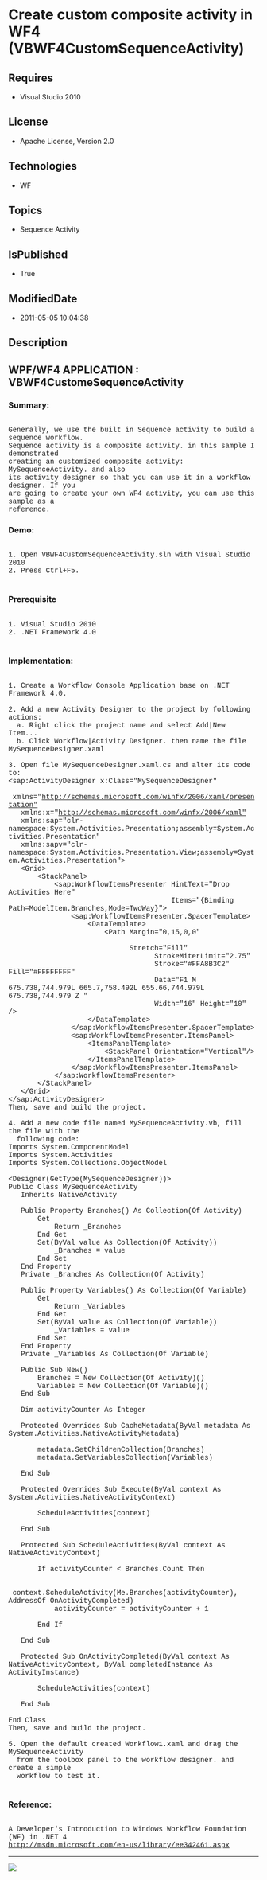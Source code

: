 # Create custom composite activity in WF4 (VBWF4CustomSequenceActivity)
## Requires
* Visual Studio 2010
## License
* Apache License, Version 2.0
## Technologies
* WF
## Topics
* Sequence Activity
## IsPublished
* True
## ModifiedDate
* 2011-05-05 10:04:38
## Description

<p style="font-family:Courier New"></p>
<h2>WPF/WF4 APPLICATION : VBWF4CustomeSequenceActivity</h2>
<p style="font-family:Courier New"></p>
<h3>Summary:</h3>
<p style="font-family:Courier New"><br>
Generally, we use the built in Sequence activity to build a sequence workflow.<br>
Sequence activity is a composite activity. in this sample I demonstrated<br>
creating an customized composite activity: MySequenceActivity. and also <br>
its activity designer so that you can use it in a workflow designer. If you <br>
are going to create your own WF4 activity, you can use this sample as a<br>
reference. <br>
</p>
<h3>Demo:</h3>
<p style="font-family:Courier New"><br>
1. Open VBWF4CustomSequenceActivity.sln with Visual Studio 2010<br>
2. Press Ctrl&#43;F5.<br>
<br>
</p>
<h3>Prerequisite</h3>
<p style="font-family:Courier New"><br>
1. Visual Studio 2010<br>
2. .NET Framework 4.0<br>
<br>
</p>
<h3>Implementation:</h3>
<p style="font-family:Courier New"><br>
1. Create a Workflow Console Application base on .NET Framework 4.0.<br>
<br>
2. Add a new Activity Designer to the project by following actions:<br>
&nbsp; a. Right click the project name and select Add|New Item...<br>
&nbsp; b. Click Workflow|Activity Designer. then name the file MySequenceDesigner.xaml<br>
<br>
3. Open file MySequenceDesigner.xaml.cs and alter its code to:<br>
&lt;sap:ActivityDesigner x:Class=&quot;MySequenceDesigner&quot;<br>
&nbsp; &nbsp;xmlns=&quot;<a target="_blank" href="http://schemas.microsoft.com/winfx/2006/xaml/presentation&quot;">http://schemas.microsoft.com/winfx/2006/xaml/presentation&quot;</a><br>
&nbsp; &nbsp;xmlns:x=&quot;<a target="_blank" href="http://schemas.microsoft.com/winfx/2006/xaml&quot;">http://schemas.microsoft.com/winfx/2006/xaml&quot;</a><br>
&nbsp; &nbsp;xmlns:sap=&quot;clr-namespace:System.Activities.Presentation;assembly=System.Activities.Presentation&quot;<br>
&nbsp; &nbsp;xmlns:sapv=&quot;clr-namespace:System.Activities.Presentation.View;assembly=System.Activities.Presentation&quot;&gt;<br>
&nbsp; &nbsp;&lt;Grid&gt;<br>
&nbsp; &nbsp; &nbsp; &nbsp;&lt;StackPanel&gt;<br>
&nbsp; &nbsp; &nbsp; &nbsp; &nbsp; &nbsp;&lt;sap:WorkflowItemsPresenter HintText=&quot;Drop Activities Here&quot;<br>
&nbsp; &nbsp; &nbsp; &nbsp; &nbsp; &nbsp; &nbsp; &nbsp; &nbsp; &nbsp; &nbsp; &nbsp; &nbsp; &nbsp; &nbsp; &nbsp; &nbsp; &nbsp; &nbsp; &nbsp;Items=&quot;{Binding Path=ModelItem.Branches,Mode=TwoWay}&quot;&gt;<br>
&nbsp; &nbsp; &nbsp; &nbsp; &nbsp; &nbsp; &nbsp; &nbsp;&lt;sap:WorkflowItemsPresenter.SpacerTemplate&gt;<br>
&nbsp; &nbsp; &nbsp; &nbsp; &nbsp; &nbsp; &nbsp; &nbsp; &nbsp; &nbsp;&lt;DataTemplate&gt;<br>
&nbsp; &nbsp; &nbsp; &nbsp; &nbsp; &nbsp; &nbsp; &nbsp; &nbsp; &nbsp; &nbsp; &nbsp;&lt;Path Margin=&quot;0,15,0,0&quot; &nbsp; &nbsp; &nbsp; &nbsp; &nbsp; &nbsp; &nbsp; &nbsp; &nbsp; &nbsp; &nbsp; &nbsp; &nbsp; &nbsp; &nbsp; &nbsp; &nbsp; &nbsp; &nbsp; &nbsp;
 &nbsp; &nbsp; <br>
&nbsp; &nbsp; &nbsp; &nbsp; &nbsp; &nbsp; &nbsp; &nbsp; &nbsp; &nbsp; &nbsp; &nbsp; &nbsp; &nbsp; &nbsp;Stretch=&quot;Fill&quot;
<br>
&nbsp; &nbsp; &nbsp; &nbsp; &nbsp; &nbsp; &nbsp; &nbsp; &nbsp; &nbsp; &nbsp; &nbsp; &nbsp; &nbsp; &nbsp; &nbsp; &nbsp; &nbsp;StrokeMiterLimit=&quot;2.75&quot;
<br>
&nbsp; &nbsp; &nbsp; &nbsp; &nbsp; &nbsp; &nbsp; &nbsp; &nbsp; &nbsp; &nbsp; &nbsp; &nbsp; &nbsp; &nbsp; &nbsp; &nbsp; &nbsp;Stroke=&quot;#FFA8B3C2&quot; Fill=&quot;#FFFFFFFF&quot;
<br>
&nbsp; &nbsp; &nbsp; &nbsp; &nbsp; &nbsp; &nbsp; &nbsp; &nbsp; &nbsp; &nbsp; &nbsp; &nbsp; &nbsp; &nbsp; &nbsp; &nbsp; &nbsp;Data=&quot;F1 M 675.738,744.979L 665.7,758.492L 655.66,744.979L 675.738,744.979 Z &quot;
<br>
&nbsp; &nbsp; &nbsp; &nbsp; &nbsp; &nbsp; &nbsp; &nbsp; &nbsp; &nbsp; &nbsp; &nbsp; &nbsp; &nbsp; &nbsp; &nbsp; &nbsp; &nbsp;Width=&quot;16&quot; Height=&quot;10&quot; /&gt;<br>
&nbsp; &nbsp; &nbsp; &nbsp; &nbsp; &nbsp; &nbsp; &nbsp; &nbsp; &nbsp;&lt;/DataTemplate&gt;<br>
&nbsp; &nbsp; &nbsp; &nbsp; &nbsp; &nbsp; &nbsp; &nbsp;&lt;/sap:WorkflowItemsPresenter.SpacerTemplate&gt;<br>
&nbsp; &nbsp; &nbsp; &nbsp; &nbsp; &nbsp; &nbsp; &nbsp;&lt;sap:WorkflowItemsPresenter.ItemsPanel&gt;<br>
&nbsp; &nbsp; &nbsp; &nbsp; &nbsp; &nbsp; &nbsp; &nbsp; &nbsp; &nbsp;&lt;ItemsPanelTemplate&gt;<br>
&nbsp; &nbsp; &nbsp; &nbsp; &nbsp; &nbsp; &nbsp; &nbsp; &nbsp; &nbsp; &nbsp; &nbsp;&lt;StackPanel Orientation=&quot;Vertical&quot;/&gt;<br>
&nbsp; &nbsp; &nbsp; &nbsp; &nbsp; &nbsp; &nbsp; &nbsp; &nbsp; &nbsp;&lt;/ItemsPanelTemplate&gt;<br>
&nbsp; &nbsp; &nbsp; &nbsp; &nbsp; &nbsp; &nbsp; &nbsp;&lt;/sap:WorkflowItemsPresenter.ItemsPanel&gt;<br>
&nbsp; &nbsp; &nbsp; &nbsp; &nbsp; &nbsp;&lt;/sap:WorkflowItemsPresenter&gt;<br>
&nbsp; &nbsp; &nbsp; &nbsp;&lt;/StackPanel&gt;<br>
&nbsp; &nbsp;&lt;/Grid&gt;<br>
&lt;/sap:ActivityDesigner&gt;<br>
Then, save and build the project.<br>
<br>
4. Add a new code file named MySequenceActivity.vb, fill the file with the <br>
&nbsp; following code:<br>
Imports System.ComponentModel<br>
Imports System.Activities<br>
Imports System.Collections.ObjectModel<br>
<br>
&lt;Designer(GetType(MySequenceDesigner))&gt;<br>
Public Class MySequenceActivity<br>
&nbsp; &nbsp;Inherits NativeActivity<br>
<br>
&nbsp; &nbsp;Public Property Branches() As Collection(Of Activity)<br>
&nbsp; &nbsp; &nbsp; &nbsp;Get<br>
&nbsp; &nbsp; &nbsp; &nbsp; &nbsp; &nbsp;Return _Branches<br>
&nbsp; &nbsp; &nbsp; &nbsp;End Get<br>
&nbsp; &nbsp; &nbsp; &nbsp;Set(ByVal value As Collection(Of Activity))<br>
&nbsp; &nbsp; &nbsp; &nbsp; &nbsp; &nbsp;_Branches = value<br>
&nbsp; &nbsp; &nbsp; &nbsp;End Set<br>
&nbsp; &nbsp;End Property<br>
&nbsp; &nbsp;Private _Branches As Collection(Of Activity)<br>
<br>
&nbsp; &nbsp;Public Property Variables() As Collection(Of Variable)<br>
&nbsp; &nbsp; &nbsp; &nbsp;Get<br>
&nbsp; &nbsp; &nbsp; &nbsp; &nbsp; &nbsp;Return _Variables<br>
&nbsp; &nbsp; &nbsp; &nbsp;End Get<br>
&nbsp; &nbsp; &nbsp; &nbsp;Set(ByVal value As Collection(Of Variable))<br>
&nbsp; &nbsp; &nbsp; &nbsp; &nbsp; &nbsp;_Variables = value<br>
&nbsp; &nbsp; &nbsp; &nbsp;End Set<br>
&nbsp; &nbsp;End Property<br>
&nbsp; &nbsp;Private _Variables As Collection(Of Variable)<br>
<br>
&nbsp; &nbsp;Public Sub New()<br>
&nbsp; &nbsp; &nbsp; &nbsp;Branches = New Collection(Of Activity)()<br>
&nbsp; &nbsp; &nbsp; &nbsp;Variables = New Collection(Of Variable)()<br>
&nbsp; &nbsp;End Sub<br>
<br>
&nbsp; &nbsp;Dim activityCounter As Integer<br>
<br>
&nbsp; &nbsp;Protected Overrides Sub CacheMetadata(ByVal metadata As System.Activities.NativeActivityMetadata)<br>
<br>
&nbsp; &nbsp; &nbsp; &nbsp;metadata.SetChildrenCollection(Branches)<br>
&nbsp; &nbsp; &nbsp; &nbsp;metadata.SetVariablesCollection(Variables)<br>
<br>
&nbsp; &nbsp;End Sub<br>
<br>
&nbsp; &nbsp;Protected Overrides Sub Execute(ByVal context As System.Activities.NativeActivityContext)<br>
<br>
&nbsp; &nbsp; &nbsp; &nbsp;ScheduleActivities(context)<br>
<br>
&nbsp; &nbsp;End Sub<br>
<br>
&nbsp; &nbsp;Protected Sub ScheduleActivities(ByVal context As NativeActivityContext)<br>
<br>
&nbsp; &nbsp; &nbsp; &nbsp;If activityCounter &lt; Branches.Count Then<br>
<br>
&nbsp; &nbsp; &nbsp; &nbsp; &nbsp; &nbsp;context.ScheduleActivity(Me.Branches(activityCounter), AddressOf OnActivityCompleted)<br>
&nbsp; &nbsp; &nbsp; &nbsp; &nbsp; &nbsp;activityCounter = activityCounter &#43; 1<br>
<br>
&nbsp; &nbsp; &nbsp; &nbsp;End If<br>
<br>
&nbsp; &nbsp;End Sub<br>
<br>
&nbsp; &nbsp;Protected Sub OnActivityCompleted(ByVal context As NativeActivityContext, ByVal completedInstance As ActivityInstance)<br>
<br>
&nbsp; &nbsp; &nbsp; &nbsp;ScheduleActivities(context)<br>
<br>
&nbsp; &nbsp;End Sub<br>
<br>
End Class<br>
Then, save and build the project. <br>
<br>
5. Open the default created Workflow1.xaml and drag the MySequenceActivity<br>
&nbsp; from the toolbox panel to the workflow designer. and create a simple<br>
&nbsp; workflow to test it.<br>
<br>
</p>
<h3>Reference:</h3>
<p style="font-family:Courier New"><br>
A Developer's Introduction to Windows Workflow Foundation (WF) in .NET 4<br>
<a target="_blank" href="http://msdn.microsoft.com/en-us/library/ee342461.aspx">http://msdn.microsoft.com/en-us/library/ee342461.aspx</a><br>
</p>
<hr>
<div><a href="http://go.microsoft.com/?linkid=9759640" style="margin-top:3px"><img src="http://bit.ly/onecodelogo">
</a></div>
